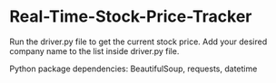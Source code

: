 # Real-Time-Stock-Price-Tracker
Run the driver.py file to get the current stock price. Add your desired company name to the list inside driver.py file.


Python package dependencies: BeautifulSoup, requests, datetime
